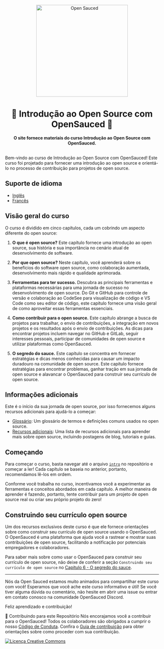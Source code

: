 <div align="center">
  <br>
  <img alt="Open Sauced" src="https://i.ibb.co/7jPXt0Z/logo1-92f1a87f.png" width="300px">
  <h1>🍕 Introdução ao Open Source com OpenSauced 🍕</h1>
    <strong>O site fornece materiais do curso Introdução ao Open Source com OpenSauced.</strong>
</div>
<br> 

Bem-vindo ao curso de Introdução ao Open Source com OpenSauced! Este curso foi projetado para fornecer uma introdução ao open source e orientá-lo no processo de contribuição para projetos de open source. 

## Suporte de idioma

- [Inglês](../../README.md)
- [Francês](../fr/README.md)

## Visão geral do curso

O curso é dividido em cinco capítulos, cada um cobrindo um aspecto diferente do open source:

1. **O que é open source?** Este capítulo fornece uma introdução ao open source, sua história e sua importância no cenário atual de desenvolvimento de software.

2. **Por que open source?** Neste capítulo, você aprenderá sobre os benefícios do software open source, como colaboração aumentada, desenvolvimento mais rápido e qualidade aprimorada.

3. **Ferramentas para ter sucesso.** Descubra as principais ferramentas e plataformas necessárias para uma jornada de sucesso no desenvolvimento de open source. Do Git e GitHub para controle de versão e colaboração ao CodeSee para visualização de código e VS Code como seu editor de código, este capítulo fornece uma visão geral de como aproveitar essas ferramentas essenciais.

4. **Como contribuir para o open source.** 
Este capítulo abrange a busca de projetos para trabalhar, o envio de contribuições, a integração em novos projetos e os resultados após o envio de contribuições. As dicas para encontrar projetos incluem navegar no GitHub e GitLab, seguir interesses pessoais, participar de comunidades de open source e utilizar plataformas como OpenSauced.

5. **O segredo do sauce.**
Este capítulo se concentra em fornecer estratégias e dicas menos conhecidas para causar um impacto duradouro na comunidade de open source. Este capítulo fornece estratégias para encontrar problemas, ganhar tração em sua jornada de open source e alavancar o OpenSauced para construir seu currículo de open source.

## Informações adicionais

Este é o início da sua jornada de open source, por isso fornecemos alguns recursos adicionais para ajudá-lo a começar:
- [Glossário](/translations/pt-br/09-glossário.md): Um glossário de termos e definições comuns usados no open source.
- [Recursos adicionais](/translations/pt-br/08-recursos-adicionais.md): Uma lista de recursos adicionais para aprender mais sobre open source, incluindo postagens de blog, tutoriais e guias.

## Começando

Para começar o curso, basta navegar até o arquivo [`intro`](/translations/pt-br/01-introdução.md) no repositório e começar a ler! Cada capítulo se baseia no anterior, portanto, recomendamos lê-los em ordem.

Conforme você trabalha no curso, incentivamos você a experimentar as ferramentas e conceitos abordados em cada capítulo. A melhor maneira de aprender é fazendo, portanto, tente contribuir para um projeto de open source real ou criar seu próprio projeto do zero!

## Construindo seu currículo open source

Um dos recursos exclusivos deste curso é que ele fornece orientações sobre como construir seu currículo de open source usando o OpenSauced. O OpenSauced é uma plataforma que ajuda você a rastrear e mostrar suas contribuições de open source, facilitando a notificação por potenciais empregadores e colaboradores.

Para saber mais sobre como usar o OpenSauced para construir seu currículo de open source, não deixe de conferir a seção `Construindo seu currículo de open source` no [Capítulo 6 - O segredo do sauce](/translations/pt-br/06-o-segredo-do%20sauce.md).

<hr/>

Nós da Open Sauced estamos muito animados para compartilhar este curso com você! Esperamos que você ache este curso informativo e útil! Se você tiver alguma dúvida ou comentário, não hesite em abrir uma issue ou entrar em contato conosco na comunidade OpenSauced Discord.

Feliz aprendizado e contribuição!

🤝 Contribuindo para este Repositório Nós encorajamos você a contribuir para o OpenSauced! Todos os colaboradores são obrigados a cumprir o nosso [Código de Conduta](https://github.com/open-sauced/.github/blob/main/CODE_OF_CONDUCT.md). Confira o [Guia de contribuição](https://docs.opensauced.pizza/contributing/introduction-to-contributing/) para obter orientações sobre como proceder com sua contribuição.

[![Licença Creative Commons](https://i.creativecommons.org/l/by/4.0/88x31.png)](https://creativecommons.org/licenses/by/4.0/deed.pt_BR)
